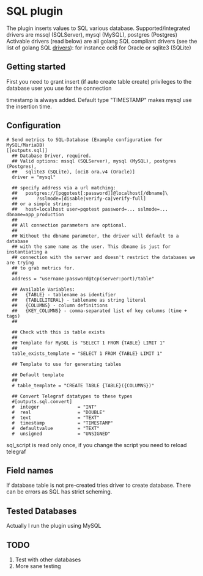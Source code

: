 # SQL plugin

The plugin inserts values to SQL various database.
Supported/integrated drivers are mssql (SQLServer), mysql (MySQL),
postgres (Postgres) Activable drivers (read below) are all golang SQL
compliant drivers (see the list of golang SQL
[drivers](https://github.com/golang/go/wiki/SQLDrivers)): for instance
oci8 for Oracle or sqlite3 (SQLite)

## Getting started

First you need to grant insert (if auto create table create)
privileges to the database user you use for the connection

timestamp is always added.  Default type "TIMESTAMP" makes mysql use
the insertion time.

## Configuration

```
# Send metrics to SQL-Database (Example configuration for MySQL/MariaDB)
[[outputs.sql]]
  ## Database Driver, required.
  ## Valid options: mssql (SQLServer), mysql (MySQL), postgres (Postgres),
  ##   sqlite3 (SQLite), [oci8 ora.v4 (Oracle)]
  driver = "mysql"

  ## specify address via a url matching:
  ##   postgres://[pqgotest[:password]]@localhost[/dbname]\
  ##       ?sslmode=[disable|verify-ca|verify-full]
  ## or a simple string:
  ##   host=localhost user=pqotest password=... sslmode=... dbname=app_production
  ##
  ## All connection parameters are optional.
  ##
  ## Without the dbname parameter, the driver will default to a database
  ## with the same name as the user. This dbname is just for instantiating a
  ## connection with the server and doesn't restrict the databases we are trying
  ## to grab metrics for.
  ##
  address = "username:password@tcp(server:port)/table"

  ## Available Variables:
  ##   {TABLE} - tablename as identifier
  ##   {TABLELITERAL} - tablename as string literal
  ##   {COLUMNS} - column definitions
  ##   {KEY_COLUMNS} - comma-separated list of key columns (time + tags)
  ##

  ## Check with this is table exists
  ##
  ## Template for MySQL is "SELECT 1 FROM {TABLE} LIMIT 1"
  ##
  table_exists_template = "SELECT 1 FROM {TABLE} LIMIT 1"

  ## Template to use for generating tables

  ## Default template
  ##
  # table_template = "CREATE TABLE {TABLE}({COLUMNS})"

  ## Convert Telegraf datatypes to these types
  #[outputs.sql.convert]
  #  integer              = "INT"
  #  real                 = "DOUBLE"
  #  text                 = "TEXT"
  #  timestamp            = "TIMESTAMP"
  #  defaultvalue         = "TEXT"
  #  unsigned             = "UNSIGNED"
```

sql_script is read only once, if you change the script you need to reload telegraf

## Field names

If database table is not pre-created tries driver to create
database. There can be errors as SQL has strict scheming.

## Tested Databases

Actually I run the plugin using MySQL

## TODO

1) Test with other databases
2) More sane testing

